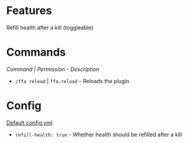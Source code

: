 # Features
Refill health after a kill (toggleable)

# Commands
*Command | Permission - Description*
- `/ffa reload` | `ffa.reload` - Reloads the plugin

# Config
[Default config.yml](src/main/resources/config.yml)
- `refill-health: true` - Whether health should be refilled after a kill